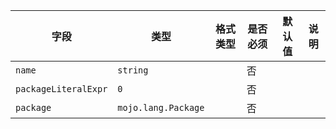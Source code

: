 | 字段 | 类型 | 格式类型 | 是否必须 | 默认值 | 说明 |
|---|---|---|---|---|---|
| `name` | `string` |  | 否 |  |
| `packageLiteralExpr` | `0` |  | 否 |  |  |
| `package` | `mojo.lang.Package` |  | 否 |  |
